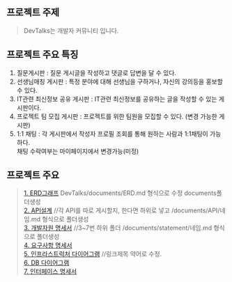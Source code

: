 ## 프로젝트 주제
 > DevTalks는 개발자 커뮤니티 입니다.

## 프로젝트 주요 특징
1. 질문게시판 : 질문 게시글을 작성하고 댓글로 답변을 달 수 있다. 
2. 선생님매칭 게시판 : 특정 분야에 대해 선생님을 구하거나, 자신의 강의등을 홍보할 수 있다. 
3. IT관련 최신정보 공유 게시판 : IT관련 최신정보를 공유하는 글을 작성할 수 있는 게시판이다. 
4. 프로젝트 팀 모집 게시판 : 프로젝트를 위한 팀원을 모집할 수 있다. (변경 가능한 게시판)
5. 1:1 채팅 :  각 게시판에서 작성자 프로필 조회를 통해 원하는 사람과 1:1채팅이 가능하다. <br>
   채팅 수락여부는 마이페이지에서 변경가능(미정)

## 프로젝트 주요 
 >[1. ERD그래프](https://languid-jodhpur-4e3.notion.site/image/https%3A%2F%2Fs3-us-west-2.amazonaws.com%2Fsecure.notion-static.com%2F1c5d85a0-6a86-4a97-a422-69fc07baed6a%2Fproject_team_B_ERD(230503).png?id=87598f88-7533-4d77-b9ab-d2273d0b3132&table=block&spaceId=34bf1887-0752-48de-9d8c-4975c459dd16&width=2000&userId=&cache=v2) DevTalks/documents/ERD.md 형식으로 수정 documents폴더생성   
 [2. API설계](https://languid-jodhpur-4e3.notion.site/API-ec65e5fbeb8d4115a685a3cddba13dce) //각 API를 따로 게시할지, 한다면 하위로 넣고 /documents/API/네임.md 형식으로 폴더생성   
 [3. 개발자원 명세서](https://languid-jodhpur-4e3.notion.site/4ed6a52241ee4157aa1c3ebe1ab203db) //3~7번 하위 폴더 /documents/statement/네임.md 형식으로 폴더생성   
 [4. 요구사항 명세서](https://languid-jodhpur-4e3.notion.site/a0f69bc84308477ab1289e47dbb5a34c)   
 [5. 인프라스트럭처 다이어그램](https://languid-jodhpur-4e3.notion.site/212f3001850b42f7baf2c16684eec349) //링크제목 약어로 수정.   
 [6. DB 다이어그램](https://languid-jodhpur-4e3.notion.site/62ef132627014b59820a9638265eb963)   
 [7. 인터페이스 명세서](https://languid-jodhpur-4e3.notion.site/7fda3b6d94424184ba289224336d8451)   
